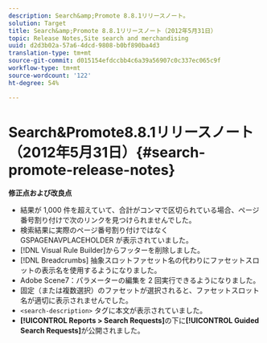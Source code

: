 ```yaml
---
description: Search&amp;Promote 8.8.1リリースノート。
solution: Target
title: Search&amp;Promote 8.8.1リリースノート（2012年5月31日）
topic: Release Notes,Site search and merchandising
uuid: d2d3b02a-57a6-4dcd-9808-b0bf890ba4d3
translation-type: tm+mt
source-git-commit: d015154efdccbb4c6a39a56907c0c337ec065c9f
workflow-type: tm+mt
source-wordcount: '122'
ht-degree: 54%

---
```



# Search&amp;Promote8.8.1リリースノート（2012年5月31日）{#search-promote-release-notes}

**修正点および改良点**

* 結果が 1,000 件を超えていて、合計がコンマで区切られている場合、ページ番号割り付けで次のリンクを見つけられませんでした。
* 検索結果に実際のページ番号割り付けではなく GSPAGENAVPLACEHOLDER が表示されていました。
* [!DNL Visual Rule Builder]からフッターを削除しました。
* [!DNL Breadcrumbs] 抽象スロットファセット名の代わりにファセットスロットの表示名を使用するようになりました。
* Adobe Scene7：パラメーターの編集を 2 回実行できるようになりました。
* 固定（または複数選択）のファセットが選択されると、ファセットスロット名が適切に表示されませんでした。
* `<search-description>` タグに本文が表示されていました。
* **[!UICONTROL Reports > Search Requests]**&#x200B;の下に&#x200B;**[!UICONTROL Guided Search Requests]**&#x200B;が公開されました。

